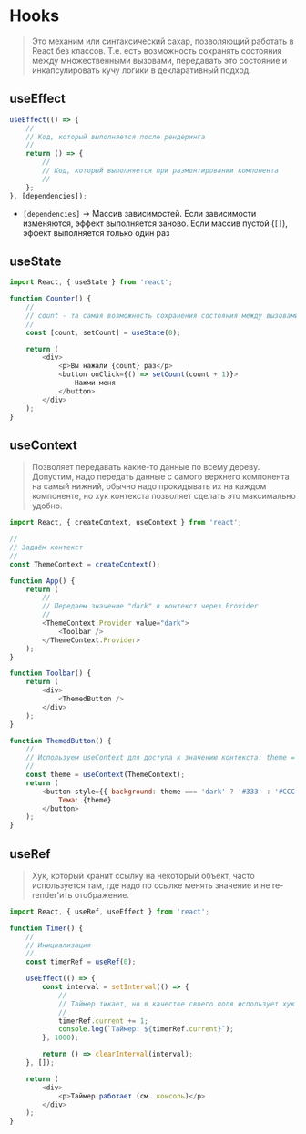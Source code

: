 # Hooks
> Это механим или синтаксический сахар, позволяющий работать в React без классов. Т.е. есть возможность сохранять состояния между множественными вызовами, передавать это состояние и инкапсулировать кучу логики в декларативный подход.
## useEffect
```js
useEffect(() => {
	//
    // Код, который выполняется после рендеринга
	//
    return () => {
		//
        // Код, который выполняется при размонтировании компонента
		//
    };
}, [dependencies]);
```

* `[dependencies]` -> Массив зависимостей. Если зависимости изменяются, эффект выполняется заново. Если массив пустой (`[]`), эффект выполняется только один раз 
## useState
```js
import React, { useState } from 'react';

function Counter() {
	//
	// count - та самая возможность сохранения состояния между вызовами
	//
    const [count, setCount] = useState(0);

    return (
        <div>
            <p>Вы нажали {count} раз</p>
            <button onClick={() => setCount(count + 1)}>
                Нажми меня
            </button>
        </div>
    );
}	
```
## useContext
> Позволяет передавать какие-то данные по всему дереву.
> Допустим, надо передать данные с самого верхнего компонента на самый нижний, обычно надо прокидывать их на каждом компоненте, но хук контекста позволяет сделать это максимально удобно.
```js
import React, { createContext, useContext } from 'react';

//
// Задаём контекст
//
const ThemeContext = createContext();

function App() {
    return (
		//
        // Передаем значение "dark" в контекст через Provider
		//
        <ThemeContext.Provider value="dark">
            <Toolbar />
        </ThemeContext.Provider>
    );
}

function Toolbar() {
    return (
        <div>
            <ThemedButton />
        </div>
    );
}

function ThemedButton() {
	//
    // Используем useContext для доступа к значению контекста: theme = "dark"
	//
    const theme = useContext(ThemeContext);
    return (
        <button style={{ background: theme === 'dark' ? '#333' : '#CCC' }}>
            Тема: {theme}
        </button>
    );
}
```
## useRef
> Хук, который хранит ссылку на некоторый объект, часто используется там, где надо по ссылке менять значение и не re-render'ить отображение.
```js
import React, { useRef, useEffect } from 'react';

function Timer() {
	//
	// Инициализация
	//
    const timerRef = useRef(0);

    useEffect(() => {
        const interval = setInterval(() => {
			//
			// Таймер тикает, но в качестве своего поля использует хук useRef
			//
            timerRef.current += 1;
            console.log(`Таймер: ${timerRef.current}`);
        }, 1000);

        return () => clearInterval(interval);
    }, []);

    return (
        <div>
            <p>Таймер работает (см. консоль)</p>
        </div>
    );
}
```